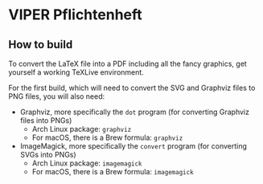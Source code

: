 # VIPER Pflichtenheft

## How to build

To convert the LaTeX file into a PDF including all the fancy graphics, get yourself a working TeXLive environment.

For the first build, which will need to convert the SVG and Graphviz files to PNG files, you will also need:

- Graphviz, more specifically the `dot` program (for converting Graphviz files into PNGs)
    - Arch Linux package: `graphviz`
    - For macOS, there is a Brew formula: `graphviz`
- ImageMagick, more specifically the `convert` program (for converting SVGs into PNGs)
    - Arch Linux package: `imagemagick`
    - For macOS, there is a Brew formula: `imagemagick`
